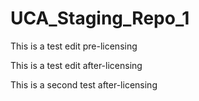 # UCA_Staging_Repo_1

This is a test edit pre-licensing

This is a test edit after-licensing

This is a second test after-licensing
